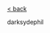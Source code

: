 <!DOCTYPE html>
<html>
  <head>
    <!--uncomment and change stuff-->
    <title>template</title>
    <!--favicon-->
    <link rel="icon" href="./favicon.ico" type="image/x-icon">
    <link rel="icon" type="image/png" href="./images/favicon.png" sizes="96x96">
    <link rel="apple-touch-icon" sizes="72x72" href="./images/favicon.png" >
    <link rel="apple-touch-icon" sizes="114x114" href="./images/favicon.png" >
    <link rel="apple-touch-icon" sizes="152x152" href="./images/favicon.png" >
    <!--meta embed (discord, twitter)-->
    <meta charset="UTF-8">
    <meta name="viewport" content="width=device-width, initial-scale=1.0">
    <meta property="og:type" content="website">
    <meta property="og:title" content="template" />
    <!--site description-->
    <meta property="og:description" content="template" />
    <meta property="og:url" content="https://dipski.neocities.org/blog.html" />
    <meta property="og:image" content="https://dipski.neocities.org/images/tomoko.png" />
    <link href="./style.css" rel="stylesheet" type="text/css" media="all">
  </head>
  <body>
    <div class="header">
      <a href="index.html" class="logo">< back</a>
      <div class="header-right">
        <!--awesome header-->
        <p>darksydephil</p>
      </div>
    </div>
    <div class="center">
        <!--content-->
    </div>
  </body>
</html>
